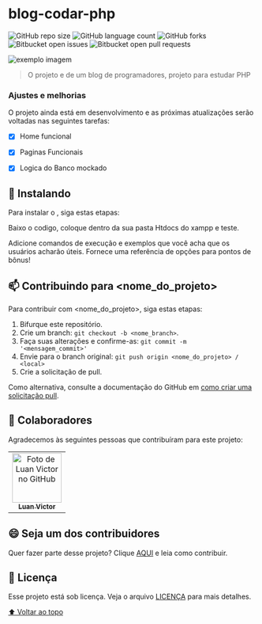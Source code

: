 # blog-codar-php

![GitHub repo size](https://img.shields.io/github/repo-size/luanvictorms/blog-codar-php)
![GitHub language count](https://img.shields.io/github/languages/count/luanvictorms/blog-codar-php)
![GitHub forks](https://img.shields.io/github/forks/luanvictorms/blog-codar-php)
![Bitbucket open issues](https://img.shields.io/bitbucket/issues/luanvictorms/blog-codar-php)
![Bitbucket open pull requests](https://img.shields.io/bitbucket/pr-raw/luanvictorms/blog-codar-php)

<img src="https://user-images.githubusercontent.com/82541610/166371782-240f0e8a-3ef9-4e78-b0fa-112ed39d30f8.png" alt="exemplo imagem">

> O projeto e de um blog de programadores, projeto para estudar PHP

### Ajustes e melhorias

O projeto ainda está em desenvolvimento e as próximas atualizações serão voltadas nas seguintes tarefas:

- [x] Home funcional
- [x] Paginas Funcionais
- [x] Logica do Banco mockado


## 🚀 Instalando <blog-codar-php>

Para instalar o <blog-codar-php>, siga estas etapas:

Baixo o codigo, coloque dentro da sua pasta Htdocs do xampp e teste.

Adicione comandos de execução e exemplos que você acha que os usuários acharão úteis. Fornece uma referência de opções para pontos de bônus!

## 📫 Contribuindo para <nome_do_projeto>
<!---Se o seu README for longo ou se você tiver algum processo ou etapas específicas que deseja que os contribuidores sigam, considere a criação de um arquivo CONTRIBUTING.md separado--->
Para contribuir com <nome_do_projeto>, siga estas etapas:

1. Bifurque este repositório.
2. Crie um branch: `git checkout -b <nome_branch>`.
3. Faça suas alterações e confirme-as: `git commit -m '<mensagem_commit>'`
4. Envie para o branch original: `git push origin <nome_do_projeto> / <local>`
5. Crie a solicitação de pull.

Como alternativa, consulte a documentação do GitHub em [como criar uma solicitação pull](https://help.github.com/en/github/collaborating-with-issues-and-pull-requests/creating-a-pull-request).

## 🤝 Colaboradores

Agradecemos às seguintes pessoas que contribuíram para este projeto:

<table>
  <tr>
    <td align="center">
      <a href="#">
        <img src="https://avatars.githubusercontent.com/u/82541610?v=4" width="100px;" alt="Foto de Luan Victor no GitHub"/><br>
        <sub>
          <b>Luan Victor</b>
        </sub>
      </a>
    </td>
  </tr>
</table>


## 😄 Seja um dos contribuidores<br>

Quer fazer parte desse projeto? Clique [AQUI](CONTRIBUTING.md) e leia como contribuir.

## 📝 Licença

Esse projeto está sob licença. Veja o arquivo [LICENÇA](LICENSE.md) para mais detalhes.

[⬆ Voltar ao topo](#blog-codar-php)<br>
